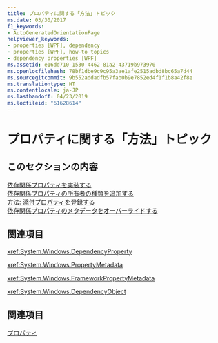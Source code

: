 ```yaml
---
title: プロパティに関する「方法」トピック
ms.date: 03/30/2017
f1_keywords:
- AutoGeneratedOrientationPage
helpviewer_keywords:
- properties [WPF], dependency
- properties [WPF], how-to topics
- dependency properties [WPF]
ms.assetid: e16dd710-1530-4462-81a2-43719b973970
ms.openlocfilehash: 78bf1dbe9c9c95a3ae1afe2515adbd8bc65a7d44
ms.sourcegitcommit: 9b552addadfb57fab0b9e7852ed4f1f1b8a42f8e
ms.translationtype: HT
ms.contentlocale: ja-JP
ms.lasthandoff: 04/23/2019
ms.locfileid: "61628614"
---
```

# <a name="properties-how-to-topics"></a>プロパティに関する「方法」トピック
## <a name="in-this-section"></a>このセクションの内容  
 [依存関係プロパティを実装する](how-to-implement-a-dependency-property.md)  
 [依存関係プロパティの所有者の種類を追加する](how-to-add-an-owner-type-for-a-dependency-property.md)  
 [方法: 添付プロパティを登録する](how-to-register-an-attached-property.md)  
 [依存関係プロパティのメタデータをオーバーライドする](how-to-override-metadata-for-a-dependency-property.md)  
  
## <a name="reference"></a>関連項目  
 <xref:System.Windows.DependencyProperty>  
  
 <xref:System.Windows.PropertyMetadata>  
  
 <xref:System.Windows.FrameworkPropertyMetadata>  
  
 <xref:System.Windows.DependencyObject>  
  
## <a name="related-sections"></a>関連項目  
 [プロパティ](properties-wpf.md)
